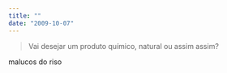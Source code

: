 ```yaml
---
title: ""
date: "2009-10-07"
---
```


> Vai desejar um produto químico, natural ou assim assim?

malucos do riso
